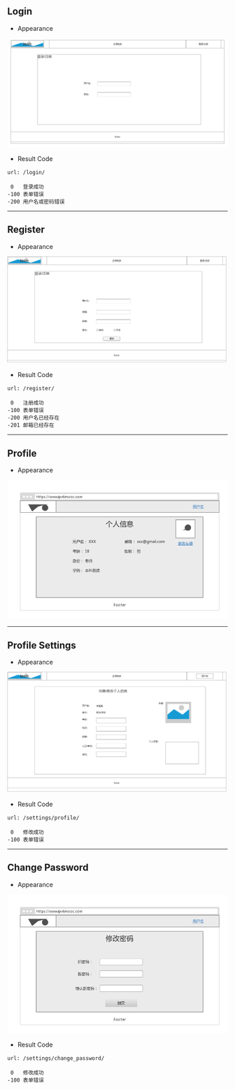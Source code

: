 ## Login

* Appearance

![Login](img/login.png)

* Result Code
```
url: /login/

 0   登录成功
-100 表单错误
-200 用户名或密码错误
```

---

## Register

* Appearance

![Register](img/register.png)

* Result Code
```
url: /register/

 0   注册成功
-100 表单错误
-200 用户名已经存在
-201 邮箱已经存在
```

---

## Profile

* Appearance

![Profile](img/profile.png)

---

## Profile Settings

* Appearance

![Profile Settings](img/profile-settings.png)

* Result Code
```
url: /settings/profile/

 0   修改成功
-100 表单错误
```

---

## Change Password

* Appearance

![Change Password](img/change-password.png)

* Result Code
```
url: /settings/change_password/

 0   修改成功
-100 表单错误
```